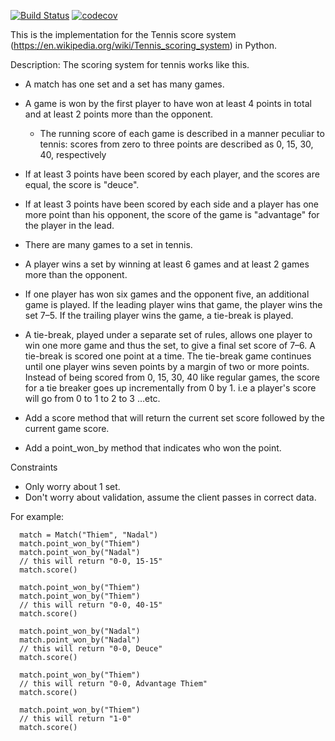 [![Build Status](https://travis-ci.com/thacd/tennis-scoring-system.svg?branch=main)](https://travis-ci.com/thacd/tennis-scoring-system) [![codecov](https://codecov.io/gh/thacd/tennis-scoring-system/branch/main/graph/badge.svg?token=7FNJW1XOF7)](https://codecov.io/gh/thacd/tennis-scoring-system)

This is the implementation for the Tennis score system (https://en.wikipedia.org/wiki/Tennis_scoring_system) in Python.

Description:
The scoring system for tennis works like this.

* A match has one set and a set has many games.

* A game is won by the first player to have won at least 4 points in total and at least 2 points more than the opponent.

  * The running score of each game is described in a manner peculiar to tennis: scores from zero to three points are described as 0, 15, 30, 40, respectively

 * If at least 3 points have been scored by each player, and the scores are equal, the score is "deuce".

 * If at least 3 points have been scored by each side and a player has one more point than his opponent, the score of the game is "advantage" for the player in the lead.

* There are many games to a set in tennis.

 * A player wins a set by winning at least 6 games and at least 2 games more than the opponent.
 
 * If one player has won six games and the opponent five, an additional game is played. If the leading player wins that game, the player wins the set 7–5. If the trailing player wins the game, a tie-break is played.
 
 * A tie-break, played under a separate set of rules, allows one player to win one more game and thus the set, to give a final set score of 7–6. A tie-break is scored one point at a time. The tie-break game continues until one player wins seven points by a margin of two or more points. Instead of being scored from 0, 15, 30, 40 like regular games, the score for a tie breaker goes up incrementally from 0 by 1. i.e a player's score will go  from 0 to 1 to 2 to 3 …etc.
 
* Add a score method that will return the current set score followed by the current game score.

* Add a point_won_by method that indicates who won the point.

Constraints

* Only worry about 1 set.
* Don't worry about validation, assume the client passes in correct data.

For example:

```
  match = Match("Thiem", "Nadal")
  match.point_won_by("Thiem")
  match.point_won_by("Nadal")
  // this will return "0-0, 15-15"
  match.score()

  match.point_won_by("Thiem")
  match.point_won_by("Thiem")
  // this will return "0-0, 40-15"
  match.score()
  
  match.point_won_by("Nadal")
  match.point_won_by("Nadal")
  // this will return "0-0, Deuce"
  match.score()
  
  match.point_won_by("Thiem")
  // this will return "0-0, Advantage Thiem"
  match.score()
  
  match.point_won_by("Thiem")
  // this will return "1-0"
  match.score()
 
```
